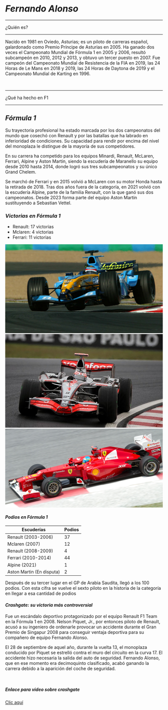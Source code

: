 # *Fernando Alonso*

<hr>
¿Quién es?
<hr>

Nacido en 1981 en Oviedo, Asturias; es un piloto de carreras español, galardonado como Premio Príncipe de Asturias en 2005. Ha ganado dos veces el Campeonato Mundial de Fórmula 1 en 2005 y 2006, resultó subcampeón en 2010, 2012 y 2013, y obtuvo un tercer puesto en 2007. Fue campeón del Campeonato Mundial de Resistencia de la FIA en 2019, las 24 Horas de Le Mans en 2018 y 2019, las 24 Horas de Daytona de 2019 y el Campeonato Mundial de Karting en 1996.

<img scr="alonso.jpg">

<hr>
¿Qué ha hecho en F1
<hr>

## *Fórmula 1*

Su trayectoria profesional ha estado marcada por los dos campeonatos del mundo que cosechó con Renault y por las batallas que ha labrado en inferioridad de condiciones. Su capacidad para rendir por encima del nivel del monoplaza le distingue de la mayoría de sus competidores.

En su carrera ha competido para los equipos Minardi, Renault, McLaren, Ferrari, Alpine y Aston Martin, siendo la escudería de Maranello su equipo desde 2010 hasta 2014, donde logró sus tres subcampeonatos y su único Grand Chelem.

Se marchó de Ferrari y en 2015 volvió a McLaren con su motor Honda hasta la retirada de 2018. Tras dos años fuera de la categoría, en 2021 volvió con la escudería Alpine, parte de la familia Renault, con la que ganó sus dos campeonatos. Desde 2023 forma parte del equipo Aston Martin sustituyendo a Sebastian Vettel.

### *Victorias en Fórmula 1*

- Renault: 17 victorias
- Mclaren: 4 victorias
- Ferrari: 11 victorias

<img src="renault.jpg">
<img src="mclaren.jpeg">
<img src="ferrari.jpeg">


#### *Podios en Fórmula 1*

| Escuderías | Podios | 
| --------- | --------- | 
| Renault (2003-2006) | 37 | 
| Mclaren (2007) | 12 | 
| Renault (2008-2009)| 4 | 
| Ferrari (2010-2014) | 44| 
| Alpine (2021) | 1 |
| Aston Martin (En disputa) | 2 |

Después de su tercer lugar en el GP de Arabia Saudita, llegó a los 100 podios. Con esta cifra se vuelve el sexto piloto en la historia de la categoría en llegar a esa cantidad de podios

#### *Crashgate: su victoria más controversial*

Fue un escándalo deportivo protagonizado por el equipo Renault F1 Team en la Fórmula 1 en 2008. Nelson Piquet, Jr., por entonces piloto de Renault, acusó a su ingeniero de ordenarle provocar un accidente durante el Gran Premio de Singapur 2008 para conseguir ventaja deportiva para su compañero de equipo Fernando Alonso.

El 28 de septiembre de aquel año, durante la vuelta 13, el monoplaza conducido por Piquet se estrelló contra el muro del circuito en la curva 17. El accidente hizo necesaria la salida del auto de seguridad. Fernando Alonso, que en ese momento era decimoquinto clasificado, acabó ganando la carrera debido a la aparición del coche de seguridad.

<img scr="crashgate.jpeg">

##### *Enlace para video sobre crashgate*

[Clic aquí](https://www.youtube.com/watch?v=zCjJgCwm4Kg)
